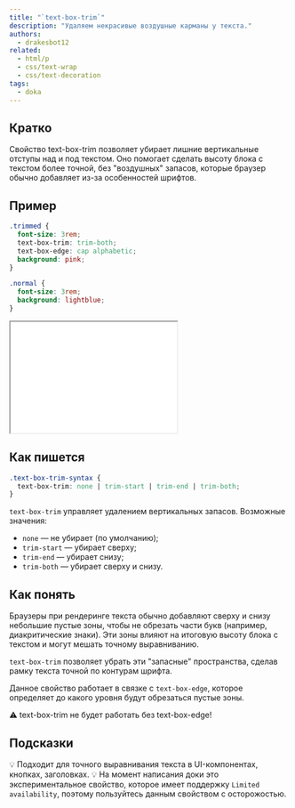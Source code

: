 ```yaml
---
title: "`text-box-trim`"
description: "Удаляем некрасивые воздушные карманы у текста."
authors:
  - drakesbot12
related:
  - html/p
  - css/text-wrap
  - css/text-decoration
tags:
  - doka
---
```


## Кратко

Свойство text-box-trim позволяет убирает лишние вертикальные отступы над и под текстом. Оно помогает сделать высоту блока с текстом более точной, без "воздушных" запасов, которые браузер обычно добавляет из-за особенностей шрифтов.

## Пример

```css
.trimmed {
  font-size: 3rem;
  text-box-trim: trim-both;
  text-box-edge: cap alphabetic;
  background: pink;
}

.normal {
  font-size: 3rem;
  background: lightblue;
}
```

<iframe title="Сравнение текста с и без text-box-trim" src="demos/basic/" height="200"></iframe>

## Как пишется

```css
.text-box-trim-syntax {
  text-box-trim: none | trim-start | trim-end | trim-both;
}
```

`text-box-trim` управляет удалением вертикальных запасов. Возможные значения:

- `none` — не убирает (по умолчанию);
- `trim-start` — убирает сверху;
- `trim-end` — убирает снизу;
- `trim-both` — убирает сверху и снизу.

## Как понять

Браузеры при рендеринге текста обычно добавляют сверху и снизу небольшие пустые зоны, чтобы не обрезать части букв (например, диакритические знаки). Эти зоны влияют на итоговую высоту блока с текстом и могут мешать точному выравниванию.

`text-box-trim` позволяет убрать эти "запасные" пространства, сделав рамку текста точной по контурам шрифта.

Данное свойство работает в связке с `text-box-edge`, которое определяет до какого уровня будут обрезаться пустые зоны.

<aside>
    ⚠️ text-box-trim не будет работать без text-box-edge!
</aside>

## Подсказки

💡 Подходит для точного выравнивания текста в UI-компонентах, кнопках, заголовках.
💡 На момент написания доки это экспериментальное свойство, которое имеет поддержку `Limited availability`, поэтому пользуйтесь данным свойством с осторожостью.